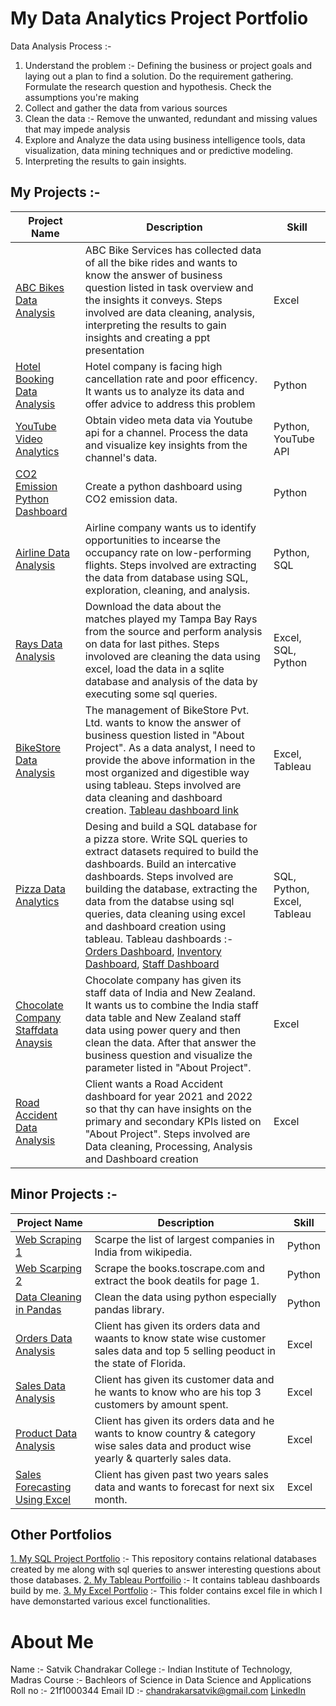 # My Data Analytics Project Portfolio

Data Analysis Process :- 

1. Understand the problem :- Defining the business or project goals and laying out a plan to find a solution. Do the requirement gathering. Formulate the research question and hypothesis. Check the assumptions you're making
2. Collect and gather the data from various sources
3. Clean the data :- Remove the unwanted, redundant and missing values that may impede analysis
4. Explore and Analyze the data using business intelligence tools, data visualization, data mining techniques and or predictive modeling. 
5. Interpreting the results to gain insights.

## My Projects :- 

Project Name  | Description | Skill
------------- | ------------- | -------------
[ABC Bikes Data Analysis](https://drive.google.com/drive/folders/1m7moZaa7SrJI2guurc6NQOyAsZy9KlML?usp=drive_link)  | ABC Bike Services has collected data of all the bike rides and wants to know the answer of business question listed in task overview and the insights it conveys. Steps involved are data cleaning, analysis, interpreting the results to gain insights and creating a ppt presentation | Excel
[Hotel Booking Data Analysis](https://drive.google.com/drive/folders/1uk-_853zTvwAe8plp4xp07-NHrqGjGpB?usp=drive_link)  | Hotel company is facing high cancellation rate and poor efficency. It wants us to analyze its data and offer advice to address this problem | Python
[YouTube Video Analytics](https://drive.google.com/drive/folders/1rrpLnU3-bK-2lmZXZJml_onsYOIu33zn?usp=drive_link)  | Obtain video meta data via Youtube api for a channel. Process the data and visualize key insights from the channel's data. | Python, YouTube API
[CO2 Emission Python Dashboard](https://drive.google.com/drive/folders/1hjv5IRCBiyJnzmSUZDCOJjvaL_LtB2Xe?usp=drive_link)  | Create a python dashboard using CO2 emission data. | Python
[Airline Data Analysis](https://drive.google.com/drive/folders/1p8dTp9YOiLQ8O9IPTt25KeYP6OtbKteB?usp=drive_link) | Airline company wants us to identify opportunities to incearse the occupancy rate on low-performing flights. Steps involved are extracting the data from database using SQL, exploration, cleaning, and analysis. | Python, SQL
[Rays Data Analysis](https://github.com/Satvik-ai/Rays_Data_Analysis_SQL_Excel) | Download the data about the matches played my Tampa Bay Rays from the source and perform analysis on data for last pithes. Steps involoved are cleaning the data using excel, load the data in a sqlite database and analysis of the data by executing some sql queries. | Excel, SQL, Python
[BikeStore Data Analysis](https://drive.google.com/drive/folders/1Mp4RT3PX4pGL4VdEI1xPJWekTgbqTzzm?usp=drive_link) | The management of BikeStore Pvt. Ltd. wants to know the answer of business question listed in "About Project". As a data analyst, I need to provide the above information in the most organized and digestible way using tableau. Steps involved are data cleaning and dashboard creation. [Tableau dashboard link](https://public.tableau.com/views/BikeStoresDashboard_16902159559810/Dashboard1?:language=en-US&:display_count=n&:origin=viz_share_link ) | Excel, Tableau
[Pizza Data Analytics](https://drive.google.com/drive/folders/1013hNGet2-3LX2lqLc4GcrxBs4RkN4-M?usp=drive_link) | Desing and build a SQL database for a pizza store. Write SQL queries to extract datasets required to build the dashboards. Build an intercative dashboards. Steps involved are building the database, extracting the data from the databse using sql queries, data cleaning using excel and dashboard creation using tableau. Tableau dashboards :- [Orders Dashboard](https://public.tableau.com/views/PizzaOrderActivityDashboard/OrderActivityDashboard?:language=en-GB&:display_count=n&:origin=viz_share_link), [Inventory Dashboard](https://public.tableau.com/shared/XFT5Z8BQX?:display_count=n&:origin=viz_share_link), [Staff Dashboard](https://public.tableau.com/views/PizzaStoreStaffDashboard/StaffDashboard?:language=en-GB&:display_count=n&:origin=viz_share_link) | SQL, Python, Excel, Tableau
[Chocolate Company Staffdata Anaysis](https://drive.google.com/drive/folders/1_fb2uE7lzs3ARb4IKvvmY5H1Yk_4diAJ?usp=drive_link) | Chocolate company has given its staff data of India and New Zealand. It wants us to combine the India staff data table and New Zealand staff data using power query and then clean the data. After that answer the business question and visualize the parameter listed in "About Project". | Excel
[Road Accident Data Analysis](https://drive.google.com/drive/folders/1w1vwUxEVoISFVUegOpEEAtM3lNPUMT6m?usp=drive_link) | Client wants a Road Accident dashboard for year 2021 and 2022 so that thy can have insights on the primary and secondary KPIs listed on "About Project". Steps involved are Data cleaning, Processing, Analysis and Dashboard creation | Excel

## Minor Projects :- 

Project Name  | Description | Skill
------------- | ------------- | -------------
[Web Scraping 1](https://colab.research.google.com/drive/1RsdGCWn6ncF2l-t4760mmdNcLq4vqPav?usp=drive_link) | Scarpe the list of largest companies in India from wikipedia. | Python
[Web Scarping 2](https://colab.research.google.com/drive/14LnV9HrSPnYNSISJByoExTtzwOsSAhoR?usp=drive_link) | Scrape the books.toscrape.com and extract the book deatils for page 1. | Python
[Data Cleaning in Pandas](https://drive.google.com/drive/folders/1b4jCOaQbl8JqKLsestDHIcjnOthJWPNR?usp=drive_link) | Clean the data using python especially pandas library. | Python
[Orders Data Analysis](https://docs.google.com/spreadsheets/d/1JvKfibk9edzbHVAUsc-i9VvLihdSd33U/edit?usp=drive_link&ouid=103961194299347237166&rtpof=true&sd=true) | Client has given its orders data and waants to know state wise customer sales data and top 5 selling peoduct in the state of Florida. | Excel
[Sales Data Analysis](https://docs.google.com/spreadsheets/d/1N-TXhQ9_l37_-GWNwbWfFdgtkbadVrO0/edit?usp=drive_link&ouid=103961194299347237166&rtpof=true&sd=true) | Client has given its customer data and he wants to know who are his top 3 customers by amount spent. | Excel
[Product Data Analysis](https://docs.google.com/spreadsheets/d/1lw4EJkOq2tOW4_b_MfP51GhY1aZNBpnt/edit?usp=drive_link&ouid=103961194299347237166&rtpof=true&sd=true) | Client has given its orders data and he wants to know country & category wise sales data and product wise yearly & quarterly sales data. | Excel
[Sales Forecasting Using Excel](https://docs.google.com/spreadsheets/d/1Dhs3_Zb_qYtrWYOnNBZ8lgmpYPA58hVj/edit?usp=drive_link&ouid=103961194299347237166&rtpof=true&sd=true) | Client has given past two years sales data and wants to forecast for next six month. | Excel

## Other Portfolios

[1. My SQL Project Portfolio](https://github.com/Satvik-ai/My-SQL-Portfolio) :- This repository contains relational databases created by me along with sql queries to answer interesting questions about those databases.
[2. My Tableau Portfoilio](https://public.tableau.com/app/profile/satvik.chandrakar) :- It contains tableau dashboards build by me.
[3. My Excel Portfolio](https://drive.google.com/drive/folders/1nQXBYnwDDbeuClViMKWrdLhsYLX2IG4Z?usp=drive_link) :- This folder contains excel file in which I have demonstarted various excel functionalities.

# About Me 
Name :- Satvik Chandrakar
College :- Indian Institute of Technology, Madras
Course :- Bachleors of Science in Data Science and Applications
Roll no :- 21f1000344
Email ID :- chandrakarsatvik@gmail.com
[LinkedIn](https://www.linkedin.com/in/satvik-chandrakar-4008471ba) 
